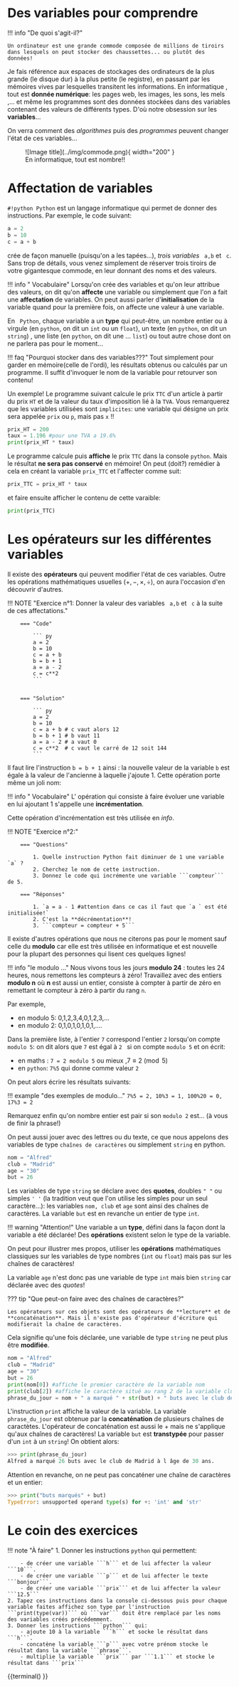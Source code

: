 # Des variables pour comprendre

!!! info "De quoi s'agit-il?"

    Un ordinateur est une grande commode composée de millions de tiroirs dans lesquels on peut stocker des chaussettes... ou plutôt des données!

Je fais référence aux espaces de stockages des ordinateurs de la plus grande (le disque dur) à la plus petite (le registre), en passant par les mémoires vives par lesquelles transitent les informations.
En informatique , tout est **donnée numérique**: les pages web, les images, les sons, les mels ,... et même les programmes sont des données stockées dans des variables contenant des valeurs de différents types. D'où notre obsession sur les **variables**...

On verra comment des _algorithmes_ puis des _programmes_ peuvent changer l'état de ces variables...

<figure markdown>
  ![Image title](../img/commode.png){ width="200" }
  <figcaption> En informatique, tout est nombre!!</figcaption>
</figure>

# Affectation de variables

`#!python Python` est un langage informatique qui permet de donner des instructions. Par exemple, le code suivant:

``` py
a = 2
b = 10
c = a + b
```
crée de façon manuelle (puisqu'on a les tapées...), _trois variables_  ` a,b` et ` c`. Sans trop de détails, vous venez simplement de réserver trois tiroirs de votre gigantesque commode, en leur donnant des noms et des valeurs.

!!! info " Vocabulaire"
    Lorsqu'on crée des variables et qu'on leur attribue des valeurs, on dit qu'on **affecte** une variable ou simplement que l'on a fait une  **affectation** de variables. On peut aussi parler d'**initialisation** de la variable quand pour la première fois, on affecte une valeur à une variable.

En ` Python`, chaque variable a un **type** qui peut-être, un nombre entier ou à virgule (en `python`, on dit un `int` ou un `float`), un texte (en `python`, on dit un `string`) , une liste (en `python`, on dit une ... `list`) ou tout autre chose dont on ne parlera pas pour le moment...

!!! faq "Pourquoi stocker dans des variables???"
    Tout simplement pour garder en mémoire(celle de l'ordi), les résultats obtenus ou calculés par un programme. Il suffit d'invoquer le nom de la variable pour retourver son contenu!

Un exemple! Le programme suivant calcule le prix ```TTC``` d'un article à partir du prix ```HT``` et de la valeur du taux d'imposition lié à la ```TVA```. Vous remarquerez que les variables utilisées sont ```implicites```: une variable qui désigne un prix sera appelée ```prix``` ou ```p```, mais pas ```x``` !!

``` py
prix_HT = 200
taux = 1.196 #pour une TVA a 19.6%
print(prix_HT * taux)
```

Le programme calcule puis **affiche** le prix ```TTC``` dans la console ```python```. Mais le résultat **ne sera pas conservé** en mémoire! On peut (doit?) remédier à cela en créant la variable ```prix_TTC``` et l'affecter comme suit:
``` py
prix_TTC = prix_HT * taux
```
et faire ensuite afficher le contenu de cette varaible:
``` py
print(prix_TTC)
```





# Les opérateurs sur les différentes variables

Il existe des **opérateurs** qui peuvent modifier l'état de ces variables. Outre les opérations mathématiques usuelles $(+, -, \times, \div)$, on aura l'occasion d'en découvrir d'autres.

!!! NOTE "Exercice n°1: Donner la valeur des variables ` a,b` et ` c` à la suite de ces affectations."

        === "Code"

            ``` py
            a = 2
            b = 10
            c = a + b
            b = b + 1
            a = a - 2
            c = c**2
            ```


        === "Solution"

            ``` py
            a = 2
            b = 10
            c = a + b # c vaut alors 12
            b = b + 1 # b vaut 11
            a = a - 2 # a vaut 0
            c = c**2  # c vaut le carré de 12 soit 144
            ```


Il faut lire l'instruction `b = b + 1` ainsi : la nouvelle valeur de la variable `b` est égale à la valeur de l'ancienne à laquelle j'ajoute 1. Cette opération porte même un joli nom:

!!! info " Vocabulaire"
    L' opération qui consiste à faire évoluer une variable en lui ajoutant 1 s'appelle une **incrémentation**.

Cette opération d'incrémentation est très utilisée en _info_. 

!!! NOTE "Exercice n°2:"
    
        === "Questions"

            1. Quelle instruction Python fait diminuer de 1 une variable `a` ?
            2. Cherchez le nom de cette instruction.
            3. Donnez le code qui incrémente une variable ```compteur``` de 5. 

        === "Réponses"

            1. `a = a - 1 #attention dans ce cas il faut que `a ` est été initialisée!`
            2. C'est la **décrémentation**!
            3. ```compteur = compteur + 5```

Il existe d'autres opérations que nous ne citerons pas pour le moment sauf celle du **modulo** car elle est très utilisée en informatique et est nouvelle pour la plupart des personnes qui lisent ces quelques lignes!

!!! info "le modulo ..."
    Nous vivons tous les jours **modulo 24** : toutes les 24 heures, nous remettons les compteurs à zéro! 
    Travaillez avec des entiers **modulo n** où **n** est aussi un entier, consiste à compter à partir de zéro en remettant le compteur à zéro à partir du rang ```n```.

Par exemple,

- en modulo 5: 0,1,2,3,4,0,1,2,3,...
- en modulo 2: 0,1,0,1,0,1,0,1,....

Dans la première liste, à l'entier ```7``` correspond l'entier ```2``` lorsqu'on compte ```modulo 5```: on dit alors que ```7``` est égal à ```2 ``` si on compte ```modulo 5``` et on écrit:

- en maths : ```7 = 2 modulo 5``` ou mieux ,$7 \equiv 2 \pmod 5$
- en ```python```: ```7%5``` qui donne comme valeur ```2```

On peut alors écrire les résultats suivants:

!!! example "des exemples de modulo..."
    ```7%5 = 2, 10%3 = 1, 100%20 = 0, 17%3 = 2```

Remarquez enfin qu'on nombre entier est pair si son ```modulo 2``` est... (à vous de finir la phrase!)
 
On peut aussi jouer avec des lettres ou du texte, ce que nous appelons des variables de type ```chaînes de caractères``` ou simplement `string` en python.

``` py
nom = "Alfred" 
club = "Madrid"
age = "30"
but = 26
```
Les variables de type `string` se déclare avec des **quotes**, doubles `" "` ou simples ` ' ' ` (la tradition veut que l'on utilise les simples pour un seul caractère...): les variables `nom, club` et `age` sont ainsi des chaînes de caractères. La variable `but` est en revanche un entier de type `int`.

!!! warning "Attention!"
    Une variable a un **type**, défini dans la façon dont la variable a été déclarée! Des **opérations** existent selon le type de la variable.

On peut pour illustrer mes propos, utiliser les **opérations** mathématiques classiques sur les variables de type nombres (```int``` ou ```float```) mais pas sur les chaînes de caractères!

La variable `age` n'est donc pas une variable de type `int` mais bien `string` car déclarée avec des _quotes_!

??? tip "Que peut-on faire avec des chaînes de caractères?"

    Les opérateurs sur ces objets sont des opérateurs de **lecture** et de **concaténation**. Mais il n'existe pas d'opérateur d'écriture qui modifierait la chaîne de caractères.

Cela signifie qu'une fois déclarée, une variable de type `string` ne peut plus être **modifiée**.

``` py
nom = "Alfred" 
club = "Madrid"
age = "30"
but = 26
print(nom[0]) #affiche le premier caractère de la variable nom
print(club[2]) #affiche le caractère situé au rang 2 de la variable club
phrase_du_jour = nom + " a marqué " + str(but) + " buts avec le club de " + club + " à l âge de " + age + "ans."
```
L'instruction `print` affiche la valeur de la variable. La variable `phrase_du_jour` est obtenue par la **concaténation** de plusieurs chaînes de caractètes. L'opérateur de concaténation est aussi le $+$ mais ne s'applique qu'aux chaînes de caractères! La variable `but` est **transtypée** pour passer d'un `int` à un `string`!
On obtient alors:

``` py
>>> print(phrase_du_jour)
Alfred a marqué 26 buts avec le club de Madrid à l âge de 30 ans.
```

Attention en revanche, on ne peut pas concaténer une chaîne de caractères et un entier:

``` py
>>> print("buts marqués" + but)
TypeError: unsupported operand type(s) for +: 'int' and 'str'
```

# Le coin des exercices

!!! note "À faire"
    1. Donner les instructions ```python``` qui permettent:

        - de créer une variable ```h``` et de lui affecter la valeur ```10```.
        - de créer une variable ```p``` et de lui affecter le texte ```bonjour```.
        - de créer une variable ```prix``` et de lui affecter la valeur ```12.5```
    2. Tapez ces instructions dans la console ci-dessous puis pour chaque variable faites affichez son type par l'instruction ```print(type(var))``` où ```var``` doit être remplacé par les noms des variables créés précédemment.
    3. Donner les instructions ```python``` qui:
        - ajoute 10 à la variable ```h``` et socke le résultat dans ```h```.
        - concatène la variable ```p``` avec votre prénom stocke le résultat dans la variable ```phrase```.
        - multiplie la variable ```prix``` par ```1.1``` et stocke le résultat dans ```prix```


{{terminal() }}












